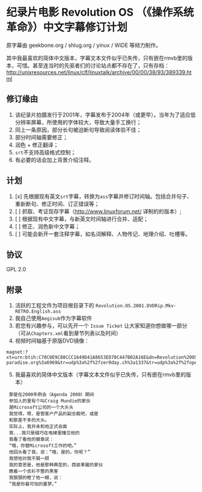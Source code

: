 # 纪录片电影 Revolution OS （《操作系统革命》）中文字幕修订计划

原字幕由 geekbone.org / shlug.org / yinux / WiDE 等倾力制作。

其中我最喜欢的简体中文版本，字幕文本文件似乎已失传，只有嵌在rmvb里的版本，可惜。甚至连当时的先驱者们的讨论站点都不存在了，只有存档：
http://unixresources.net/linux/clf/linuxtalk/archive/00/00/38/93/389339.html

## 修订缘由
1. 该纪录片拍摄发行于2001年，字幕发布于2004年（或更早）。当年为了适应低分辨率屏幕，所使用的字体较大，导致大量手工换行；
2. 同上一条原因，部分长句被迫断句导致阅读体验不佳；
3. 部分时间轴需要修正；
4. 润色 + 修正翻译；
5. `srt`不支持高级格式控制；
6. 有必要的话会加上背景介绍注释。

## 计划

1. [x] 先根据现有英文`srt`字幕，转换为`ass`字幕并修订时间轴。包括合并句子、重新断句、修正时间、订正错误等；
2. [ ] 抓取、考证现存字幕（http://www.linuxforum.net/ 译制的的版本）;
3. [ ] 根据现有中文字幕，与新英文时间轴进行合并、适配；
4. [ ] 修正、润色新中文字幕；
5. [ ] 可能会新开一套注释字幕，如名词解释、人物传记、地理介绍、吐槽等。

## 协议
GPL 2.0

## 附录
1. 活跃的工程文件为项目根目录下的 `Revolution.OS.2001.DVDRip.Mkv-RETRO.English.ass`
2. 我自己使用`Aegisub`作为字幕软件
3. 若您有兴趣参与，可以先开一个 `Issue Ticket` 让大家知道你想做哪一部分（可从`Chapters.xml`看到章节列表以及时间）
4. 视频时间轴基于原版DVD镜像：
```
magnet:?xt=urn:btih:C78C0E9C88CCC1649D41A8653ED78C447B02A16E&dn=Revolution%20OS&tr=udp%3a%2f%2ftracker.leechers-paradise.org%3a6969&tr=udp%3a%2f%2fzer0day.ch%3a1337&tr=udp%3a%2f%2fopen.demonii.com%3a1337&tr=udp%3a%2f%2ftracker.coppersurfer.tk%3a6969&tr=udp%3a%2f%2fexodus.desync.com%3a6969
```
5. 我最喜欢的简体中文版本（字幕文本文件似乎已失传，只有嵌在rmvb里的版本）
```
 那是在2000年例会（Agenda 2000）期间 
 参加人的里有个叫Craig Mundie的家伙 
 是Microsoft公司的一个大头头 
 我觉得，嗯，是管客户产品的副总裁吧，或是 
 和那差不多的大头。 
 实际上，我并未和他正式会面 
 我...我只是碰巧在电梯里撞见他的 
 我看了看他的徽章说： 
 “哦，你替Microsoft工作的吧。” 
 他回头看了我，说：“哦，是的。你呢？” 
 我想他对我不屑一顾 
 我的意思是，他是那种典型的，西装革履的家伙 
 瞧着一个衣衫不整的黑客 
 我狠狠的瞪了他一眼，说： 
 “我是你最可怕的噩梦。” 
```